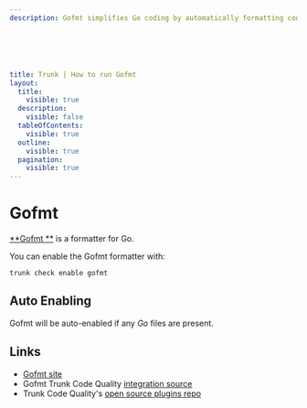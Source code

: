 ```yaml
---
description: Gofmt simplifies Go coding by automatically formatting code to match Go's style guidelines, enhancing readability and teamwork without the manual hassle.






title: Trunk | How to run Gofmt 
layout:
  title:
    visible: true
  description:
    visible: false
  tableOfContents:
    visible: true
  outline:
    visible: true
  pagination:
    visible: true
---
```


# Gofmt 

[**Gofmt **](https://github.com/rhysd/actionlint) is a formatter for Go.

You can enable the Gofmt  formatter with:

```shell
trunk check enable gofmt
```

## Auto Enabling

Gofmt  will be auto-enabled if any *Go* files are present.





## Links

- [Gofmt  site](https://github.com/rhysd/actionlint)
- Gofmt  Trunk Code Quality [integration source](https://github.com/trunk-io/plugins/tree/main/linters/gofmt)
- Trunk Code Quality's [open source plugins repo](https://github.com/trunk-io/plugins/tree/main)
